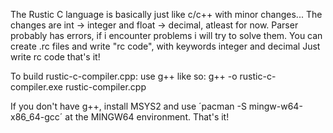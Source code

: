 The Rustic C language is basically just like c/c++ with minor changes...
The changes are int -> integer and float -> decimal, atleast for now.
Parser probably has errors, if i encounter problems i will try to solve them.
You can create .rc files and write "rc code", with keywords integer and decimal
Just write rc code that's it!

To build rustic-c-compiler.cpp:
use g++ like so: g++ -o rustic-c-compiler.exe rustic-compiler.cpp

If you don't have g++, install MSYS2 and use ´pacman -S mingw-w64-x86_64-gcc´ at the MINGW64 environment.
That's it!
